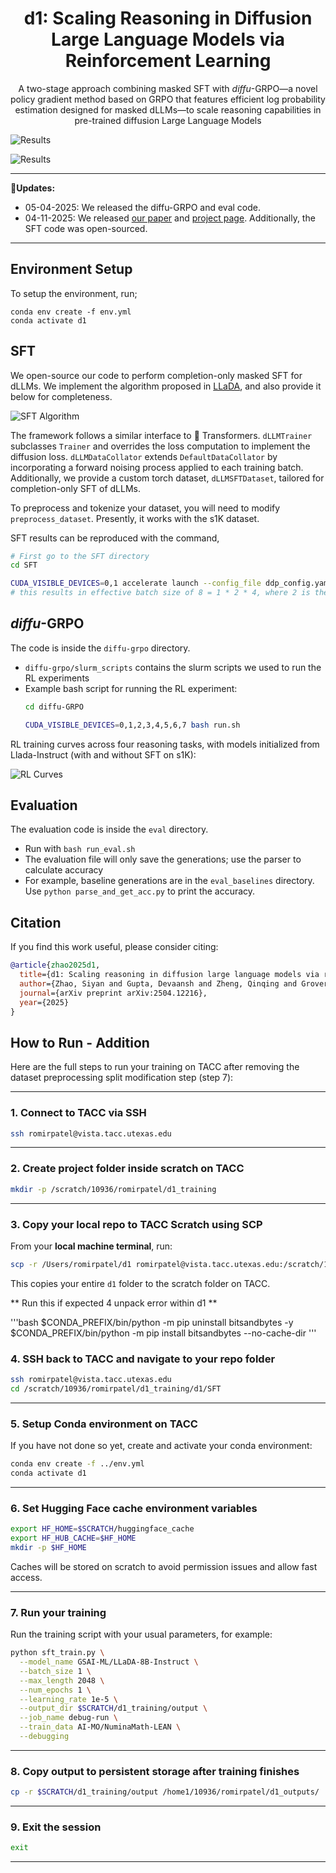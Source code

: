 <div  align="center">
    <h1>d1: Scaling Reasoning in Diffusion Large Language Models via Reinforcement Learning</h1>
  <p>A two-stage approach combining masked SFT with <i>diffu</i>-GRPO—a novel policy gradient method based on GRPO that features efficient log probability estimation designed for masked dLLMs—to scale reasoning capabilities in pre-trained diffusion Large Language Models</p>
</div>



![Results](media/pull_fig.png)

![Results](media/sota.png)

<div align="center">
  <hr width="100%">
</div>

**🔄Updates:**

* 05-04-2025: We released the diffu-GRPO and eval code.
* 04-11-2025: We released [our paper](https://dllm-reasoning.github.io/media/preprint.pdf) and [project page](https://dllm-reasoning.github.io). Additionally, the SFT code was open-sourced.

<div align="center">
  <hr width="100%">
</div>



## Environment Setup

To setup the environment, run;
```
conda env create -f env.yml
conda activate d1
```


## SFT

We open-source our code to perform completion-only masked SFT for dLLMs. We implement the algorithm proposed in [LLaDA](https://github.com/ML-GSAI/LLaDA), and also provide it below for completeness.

![SFT Algorithm](media/algorithm_sft.png)

The framework follows a similar interface to 🤗 Transformers. `dLLMTrainer` subclasses `Trainer` and overrides the loss computation to implement the diffusion loss. `dLLMDataCollator` extends `DefaultDataCollator` by incorporating a forward noising process applied to each training batch. Additionally, we provide a custom torch dataset, `dLLMSFTDataset`, tailored for completion-only SFT of dLLMs.

To preprocess and tokenize your dataset, you will need to modify `preprocess_dataset`. Presently, it works with the s1K dataset.

SFT results can be reproduced with the command,
```bash
# First go to the SFT directory
cd SFT

CUDA_VISIBLE_DEVICES=0,1 accelerate launch --config_file ddp_config.yaml --main_process_port 29500 --num_processes 2 sft_train.py --grad_accum_steps 4 --batch_size 1 --num_epochs 20 
# this results in effective batch size of 8 = 1 * 2 * 4, where 2 is the number of gpus.
```


## _diffu_-GRPO

The code is inside the `diffu-grpo` directory.

- `diffu-grpo/slurm_scripts` contains the slurm scripts we used to run the RL experiments
- Example bash script for running the RL experiment:
  ```bash
  cd diffu-GRPO
  
  CUDA_VISIBLE_DEVICES=0,1,2,3,4,5,6,7 bash run.sh
  ```

RL training curves across four reasoning tasks, with models initialized from Llada-Instruct (with and without SFT on s1K):

![RL Curves](media/rl_curves_train.png)



## Evaluation

The evaluation code is inside the `eval` directory.

- Run with `bash run_eval.sh`
- The evaluation file will only save the generations; use the parser to calculate accuracy
- For example, baseline generations are in the `eval_baselines` directory. Use `python parse_and_get_acc.py` to print the accuracy.


## Citation

If you find this work useful, please consider citing:

```bibtex
@article{zhao2025d1,
  title={d1: Scaling reasoning in diffusion large language models via reinforcement learning},
  author={Zhao, Siyan and Gupta, Devaansh and Zheng, Qinqing and Grover, Aditya},
  journal={arXiv preprint arXiv:2504.12216},
  year={2025}
}
```
## How to Run - Addition

Here are the full steps to run your training on TACC after removing the dataset preprocessing split modification step (step 7):

***

### 1. Connect to TACC via SSH

```bash
ssh romirpatel@vista.tacc.utexas.edu
```

***

### 2. Create project folder inside scratch on TACC

```bash
mkdir -p /scratch/10936/romirpatel/d1_training
```

***

### 3. Copy your local repo to TACC Scratch using SCP

From your **local machine terminal**, run:

```bash
scp -r /Users/romirpatel/d1 romirpatel@vista.tacc.utexas.edu:/scratch/10936/romirpatel/d1_training/
```

This copies your entire `d1` folder to the scratch folder on TACC.

**
Run this if expected 4 unpack error within d1 **

'''bash
$CONDA_PREFIX/bin/python -m pip uninstall bitsandbytes -y
$CONDA_PREFIX/bin/python -m pip install bitsandbytes --no-cache-dir
'''









### 4. SSH back to TACC and navigate to your repo folder

```bash
ssh romirpatel@vista.tacc.utexas.edu
cd /scratch/10936/romirpatel/d1_training/d1/SFT
```

***

### 5. Setup Conda environment on TACC

If you have not done so yet, create and activate your conda environment:

```bash
conda env create -f ../env.yml
conda activate d1
```

***

### 6. Set Hugging Face cache environment variables

```bash
export HF_HOME=$SCRATCH/huggingface_cache
export HF_HUB_CACHE=$HF_HOME
mkdir -p $HF_HOME
```

Caches will be stored on scratch to avoid permission issues and allow fast access.

***

### 7. Run your training

Run the training script with your usual parameters, for example:

```bash
python sft_train.py \
  --model_name GSAI-ML/LLaDA-8B-Instruct \
  --batch_size 1 \
  --max_length 2048 \
  --num_epochs 1 \
  --learning_rate 1e-5 \
  --output_dir $SCRATCH/d1_training/output \
  --job_name debug-run \
  --train_data AI-MO/NuminaMath-LEAN \
  --debugging
```

***

### 8. Copy output to persistent storage after training finishes

```bash
cp -r $SCRATCH/d1_training/output /home1/10936/romirpatel/d1_outputs/
```

***

### 9. Exit the session

```bash
exit
```

***




